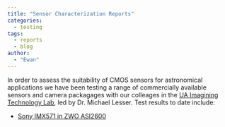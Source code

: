 ```yaml
---
title: "Sensor Characterization Reports"
categories:
  - testing
tags:
  - reports
  - blog
author:
  - "Ewan"
---
```


In order to assess the suitability of CMOS sensors for astronomical applications we have been testing a range of commercially available sensors and camera packagages with our colleages in the [UA Imagining Technology Lab](https://itl.arizona.edu/), led by Dr. Michael Lesser.
Test results to date include:

- [Sony IMX571 in ZWO ASI2600](/assets/reports//ZWO_ASI2600MM_combined_report.pdf)
